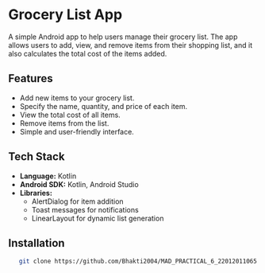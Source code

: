 # Grocery List App

A simple Android app to help users manage their grocery list. The app allows users to add, view, and remove items from their shopping list, and it also calculates the total cost of the items added.

## Features

- Add new items to your grocery list.
- Specify the name, quantity, and price of each item.
- View the total cost of all items.
- Remove items from the list.
- Simple and user-friendly interface.

## Tech Stack

- **Language:** Kotlin
- **Android SDK:** Kotlin, Android Studio
- **Libraries:** 
  - AlertDialog for item addition
  - Toast messages for notifications
  - LinearLayout for dynamic list generation
  
## Installation
```bash
   git clone https://github.com/Bhakti2004/MAD_PRACTICAL_6_22012011065
